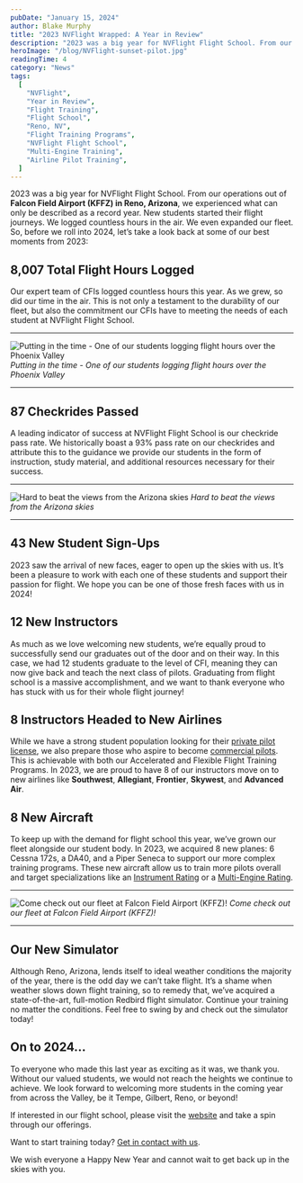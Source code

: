 ```yaml
---
pubDate: "January 15, 2024"
author: Blake Murphy
title: "2023 NVFlight Wrapped: A Year in Review"
description: "2023 was a big year for NVFlight Flight School. From our operations out of Falcon Field Airport (KFFZ) in Reno, Arizona, we experienced what can only be described as a record year. New students started their flight journeys."
heroImage: "/blog/NVFlight-sunset-pilot.jpg"
readingTime: 4
category: "News"
tags:
  [
    "NVFlight",
    "Year in Review",
    "Flight Training",
    "Flight School",
    "Reno, NV",
    "Flight Training Programs",
    "NVFlight Flight School",
    "Multi-Engine Training",
    "Airline Pilot Training",
  ]
---
```


2023 was a big year for NVFlight Flight School. From our operations out of **Falcon Field Airport (KFFZ) in Reno, Arizona**, we experienced what can only be described as a record year. New students started their flight journeys. We logged countless hours in the air. We even expanded our fleet. So, before we roll into 2024, let’s take a look back at some of our best moments from 2023:

## 8,007 Total Flight Hours Logged

Our expert team of CFIs logged countless hours this year. As we grew, so did our time in the air. This is not only a testament to the durability of our fleet, but also the commitment our CFIs have to meeting the needs of each student at NVFlight Flight School.

---

![Putting in the time - One of our students logging flight hours over the Phoenix Valley](/blog/NVFlight-pilot-cfi-flying.webp)
_Putting in the time - One of our students logging flight hours over the Phoenix Valley_

---

## 87 Checkrides Passed

A leading indicator of success at NVFlight Flight School is our checkride pass rate. We historically boast a 93% pass rate on our checkrides and attribute this to the guidance we provide our students in the form of instruction, study material, and additional resources necessary for their success.

---

![Hard to beat the views from the Arizona skies](/blog/NVFlight-arizona-skies.webp)
_Hard to beat the views from the Arizona skies_

---

## 43 New Student Sign-Ups

2023 saw the arrival of new faces, eager to open up the skies with us. It’s been a pleasure to work with each one of these students and support their passion for flight. We hope you can be one of those fresh faces with us in 2024!

## 12 New Instructors

As much as we love welcoming new students, we’re equally proud to successfully send our graduates out of the door and on their way. In this case, we had 12 students graduate to the level of CFI, meaning they can now give back and teach the next class of pilots. Graduating from flight school is a massive accomplishment, and we want to thank everyone who has stuck with us for their whole flight journey!

## 8 Instructors Headed to New Airlines

While we have a strong student population looking for their [private pilot license](/private-pilot-training), we also prepare those who aspire to become [commercial pilots](/commercial-pilot-training). This is achievable with both our Accelerated and Flexible Flight Training Programs. In 2023, we are proud to have 8 of our instructors move on to new airlines like **Southwest**, **Allegiant**, **Frontier**, **Skywest**, and **Advanced Air**.

## 8 New Aircraft

To keep up with the demand for flight school this year, we’ve grown our fleet alongside our student body. In 2023, we acquired 8 new planes: 6 Cessna 172s, a DA40, and a Piper Seneca to support our more complex training programs. These new aircraft allow us to train more pilots overall and target specializations like an [Instrument Rating](/instrument-rating) or a [Multi-Engine Rating](/multi-engine-rating).

---

![Come check out our fleet at Falcon Field Airport (KFFZ)!](/blog/NVFlight-KFFZ-aircraft.webp)
_Come check out our fleet at Falcon Field Airport (KFFZ)!_

---

## Our New Simulator

Although Reno, Arizona, lends itself to ideal weather conditions the majority of the year, there is the odd day we can’t take flight. It’s a shame when weather slows down flight training, so to remedy that, we’ve acquired a state-of-the-art, full-motion Redbird flight simulator. Continue your training no matter the conditions. Feel free to swing by and check out the simulator today!

## On to 2024…

To everyone who made this last year as exciting as it was, we thank you. Without our valued students, we would not reach the heights we continue to achieve. We look forward to welcoming more students in the coming year from across the Valley, be it Tempe, Gilbert, Reno, or beyond!

If interested in our flight school, please visit the [website](/) and take a spin through our offerings.

Want to start training today? [Get in contact with us](/contact).

We wish everyone a Happy New Year and cannot wait to get back up in the skies with you.

